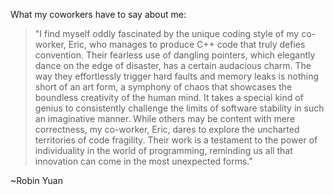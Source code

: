 What my coworkers have to say about me:

> "I find myself oddly fascinated by the unique coding style of my co-worker, Eric, who manages to produce C++ code that truly defies convention. Their fearless use of dangling pointers, which elegantly dance on the edge of disaster, has a certain audacious charm. The way they effortlessly trigger hard faults and memory leaks is nothing short of an art form, a symphony of chaos that showcases the boundless creativity of the human mind. It takes a special kind of genius to consistently challenge the limits of software stability in such an imaginative manner. While others may be content with mere correctness, my co-worker, Eric, dares to explore the uncharted territories of code fragility. Their work is a testament to the power of individuality in the world of programming, reminding us all that innovation can come in the most unexpected forms."

~Robin Yuan
